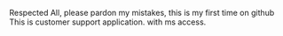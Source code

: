 Respected All, please pardon my mistakes, this is my first time on github
This is customer support application. with ms access. 
